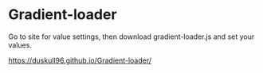 # Gradient-loader
Go to site for value settings, then download gradient-loader.js and set your values. 

https://duskull96.github.io/Gradient-loader/

